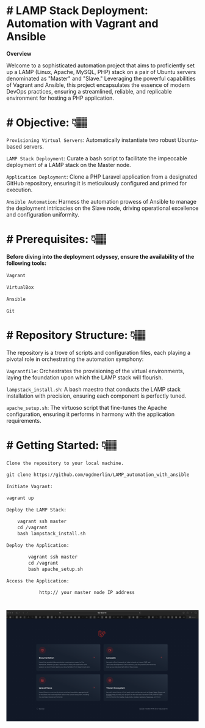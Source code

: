 # # **LAMP Stack Deployment: Automation with Vagrant and Ansible**

**Overview**

Welcome to a sophisticated automation project that aims to proficiently set up a LAMP (Linux, Apache, MySQL, PHP) stack on a pair of Ubuntu servers denominated as "Master" and "Slave." Leveraging the powerful capabilities of Vagrant and Ansible, this project encapsulates the essence of modern DevOps practices, ensuring a streamlined, reliable, and replicable environment for hosting a PHP application.

#

# # **Objective:** 👇🏽

`Provisioning Virtual Servers`: Automatically instantiate two robust Ubuntu-based servers.

`LAMP Stack Deployment`: Curate a bash script to facilitate the impeccable deployment of a LAMP stack on the Master node.

`Application Deployment`: Clone a PHP Laravel application from a designated GitHub repository, ensuring it is meticulously configured and primed for execution.

`Ansible Automation`: Harness the automation prowess of Ansible to manage the deployment intricacies on the Slave node, driving operational excellence and configuration uniformity.

#

# # **Prerequisites:** 👇🏽

**Before diving into the deployment odyssey, ensure the availability of the following tools:**

`Vagrant`

`VirtualBox`

`Ansible`

`Git`

#

# # **Repository Structure:** 👇🏽

The repository is a trove of scripts and configuration files, each playing a pivotal role in orchestrating the automation symphony:

`Vagrantfile`: Orchestrates the provisioning of the virtual environments, laying the foundation upon which the LAMP stack will flourish.

`lampstack_install.sh`: A bash maestro that conducts the LAMP stack installation with precision, ensuring each component is perfectly tuned.

`apache_setup.sh`: The virtuoso script that fine-tunes the Apache configuration, ensuring it performs in harmony with the application requirements.

#

# # **Getting Started:** 👇🏽

`Clone the repository to your local machine.`

    git clone https://github.com/ogdmerlin/LAMP_automation_with_ansible

`Initiate Vagrant:`

    vagrant up

`Deploy the LAMP Stack:`

        vagrant ssh master
        cd /vagrant
        bash lampstack_install.sh

`Deploy the Application:`

            vagrant ssh master
            cd /vagrant
            bash apache_setup.sh

`Access the Application:`

                http:// your master node IP address

#

<img src=Assets/deployed_img.png>

#
